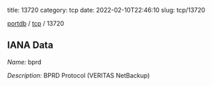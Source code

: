 title: 13720
category: tcp
date: 2022-02-10T22:46:10
slug: tcp/13720

[portdb](/) / [tcp](/category/tcp.html) / 13720


## IANA Data

_Name:_ bprd

_Description:_ BPRD Protocol (VERITAS NetBackup)

